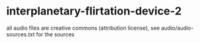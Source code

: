 # interplanetary-flirtation-device-2

all audio files are creative commons (attribution license), see audio/audio-sources.txt for the sources